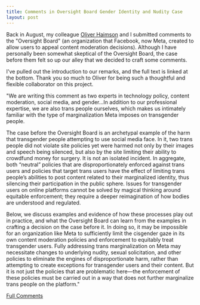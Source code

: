 ```yaml
---
title: Comments in Oversight Board Gender Identity and Nudity Case
layout: post
---
```

Back in August, my colleague [Oliver Haimson]() and I submitted comments to the "Oversight Board" (an organization that Facebook, now Meta, created to allow users to appeal content moderation decisions). Although I have personally been somewhat skeptical of the Oversight Board, the case before them felt so up our alley that we decided to craft some comments. 

I've pulled out the introduction to our remarks, and the full text is linked at the bottom. Thank you so much to Oliver for being such a thoughtful and flexible collaborator on this project.

"We are writing this comment as two experts in technology policy, content
moderation, social media, and gender...In addition to our professional expertise, we are also trans people ourselves, which makes us intimately familiar with the type of marginalization Meta imposes on transgender people.

The case before the Oversight Board is an archetypal example of the harm that transgender people attempting to use social media face. In it, two trans people did not violate site policies yet were harmed not only by their images and speech being silenced, but also by the site limiting their ability to crowdfund money for surgery. It is not an isolated incident. In aggregate, both “neutral” policies that are disproportionately enforced against trans users and policies that target trans users have the effect of limiting trans people’s abilities to post content related to their marginalized identity, thus silencing their participation in the public sphere. Issues for transgender users on online platforms cannot be solved by magical thinking around equitable enforcement; they require a deeper reimagination of how bodies are understood and regulated.

Below, we discuss examples and evidence of how these processes play out in practice, and what the Oversight Board can learn from the examples in crafting a decision on the case before it. In doing so, it may be impossible for an organization like Meta to sufficiently limit the cisgender gaze in its own content moderation policies and enforcement to equitably treat transgender users. Fully addressing trans marginalization on Meta may necessitate changes to underlying nudity, sexual solicitation, and other policies to eliminate the engines of disproportionate harm, rather than attempting to create exceptions for transgender users and their content. But it is not just the policies that are problematic here—the enforcement of these policies must be carried out in a way that does not further marginalize trans people on the platform."

[Full Comments](https://github.com/KSerra/Kserra.github.io/blob/3e6c139117dd45f2a8e7d9495376c0f368b51701/Trans%20Content%20Moderation%20Oversight%20Board%20Comment%20Draft%20-%20Google%20Docs.pdf)

